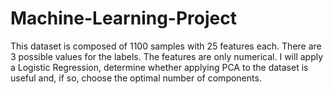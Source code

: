 # Machine-Learning-Project
This dataset is composed of 1100 samples with 25 features each. There are 3 possible values for the labels. The features are only numerical.
I will apply a Logistic Regression, determine whether applying PCA to the dataset is useful and, if so, choose the optimal number of components.
